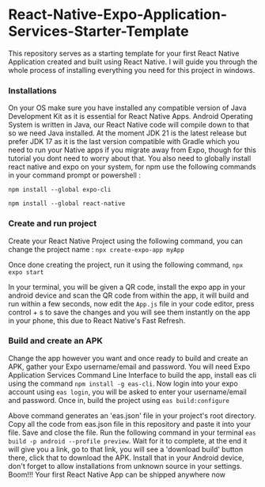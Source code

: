 # React-Native-Expo-Application-Services-Starter-Template

This repository serves as a starting template for your first React Native Application created and built using React Native. I will guide you through the whole process of installing everything you need for this project in windows.

### Installations
On your OS make sure you have installed any compatible version of Java Development Kit as it is essential for React Native Apps. Android Operating System is written in Java, our React Native code will compile down to 
that so we need Java installed. At the moment JDK 21 is the latest release but prefer JDK 17 as it is the last version compatible with Gradle which you need to run your Native apps if you migrate away from Expo, though for this tutorial you dont need to worry about that.
You also need to globally install react native and expo on your system, for npm use the following commands in your command prompt or powershell :

`npm install --global expo-cli`

`npm install --global react-native`

### Create and run project
Create your React Native Project using the following command, you can change the project name :
`npx create-expo-app myApp`

Once done creating the project, run it using the following command, `npx expo start`

In your terminal, you will be given a QR code, install the expo app in your android device and scan the QR code from within the app, it will build and run within a few seconds, now edit the `App.js` file in your code editor,
press control + s to save the changes and you will see them instantly on the app in your phone, this due to React Native's Fast Refresh.

### Build and create an APK
Change the app however you want and once ready to build and create an APK, gather your Expo username/email and password. You will need Expo Application Services Command Line Interface to build the app, install eas cli
using the command `npm install -g eas-cli`. Now login into your expo account using `eas login`, you will be asked to enter your username/email and password. Once in, build the project using `eas build:configure`

Above command generates an 'eas.json' file in your project's root directory. Copy all the code from eas.json file in this repository and paste it into your file. Save and close the file. Run the following command in
your terminal `eas build -p android --profile preview`. Wait for it to complete, at the end it will give you a link, go to that link, you will see a 'download build' button there, click that to download the APK.
Install that in your Android device, don't forget to allow installations from unknown source in your settings. Boom!!! Your first React Native App can be shipped anywhere now

